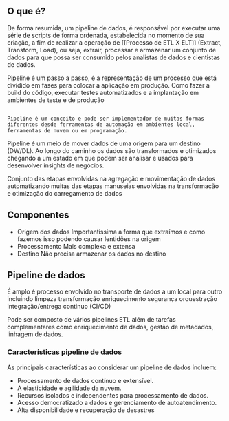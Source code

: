 ## O que é?

De forma resumida, um pipeline de dados, é responsável por executar uma série de scripts de forma ordenada, estabelecida no momento de sua criação, a fim de realizar a operação de [[Processo de ETL X ELT]] (Extract, Transform, Load), ou seja, extrair, processar e armazenar um conjunto de dados para que possa ser consumido pelos analistas de dados e cientistas de dados.

Pipeline é um passo a passo, é a representação de um processo que está dividido em fases para colocar a aplicação em produção. Como fazer a build do código, executar testes automatizados e a implantação em ambientes de teste e de produção

```ad-note

Pipeline é um conceito e pode ser implementador de muitas formas diferentes desde ferramentas de automação em ambientes local, ferramentas de nuvem ou em programação.
```


Pipeline é um meio de mover dados de uma origem para um destino (DW/DL). Ao longo do caminho os dados são transformados e otimizados chegando a um estado em que podem ser analisar e usados para desenvolver insights de negócios.

Conjunto das etapas envolvidas na agregação e movimentação de dados automatizando muitas das etapas manuseias envolvidas na transformação e otimização do carregamento de dados
## Componentes

- Origem dos dados
Importantíssima a forma que extraímos e como fazemos isso podendo causar lentidões na origem
- Processamento 
Mais complexa e extensa 
- Destino
Não precisa armazenar os dados no destino

## Pipeline de dados

É amplo é processo envolvido no transporte de dados a um local para outro incluindo limpeza transformação enriquecimento segurança orquestração integração/entrega continuo (CI/CD)

Pode ser composto de vários pipelines ETL além de tarefas complementares como enriquecimento de dados, gestão de metadados, linhagem de dados.

### Características pipeline de dados

As principais características ao considerar um pipeline de dados incluem:

- Processamento de dados contínuo e extensível.
- A elasticidade e agilidade da nuvem.
- Recursos isolados e independentes para processamento de dados.
- Acesso democratizado a dados e gerenciamento de autoatendimento.
- Alta disponibilidade e recuperação de desastres